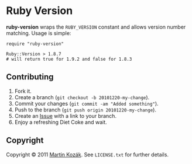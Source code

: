 Ruby Version
============

**ruby-version** wraps the `RUBY_VERSION` constant and allows version
number matching. Usage is simple:

    require "ruby-version"
    
    Ruby::Version > 1.8.7   
    # will return true for 1.9.2 and false for 1.8.3

Contributing
------------

1. Fork it.
2. Create a branch (`git checkout -b 20101220-my-change`).
3. Commit your changes (`git commit -am "Added something"`).
4. Push to the branch (`git push origin 20101220-my-change`).
5. Create an [Issue][9] with a link to your branch.
6. Enjoy a refreshing Diet Coke and wait.

Copyright
---------

Copyright &copy; 2011 [Martin Kozák][10]. See `LICENSE.txt` for
further details.

[9]: http://github.com/martinkozak/ruby-version/issues
[10]: http://www.martinkozak.net/
